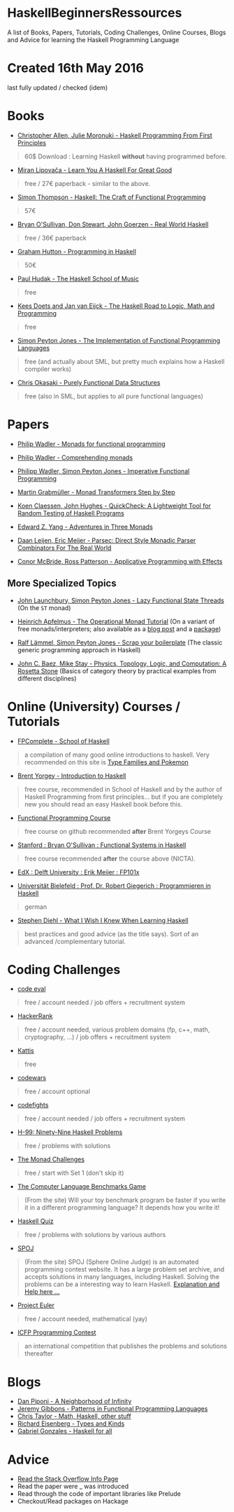 # HaskellBeginnersRessources
A list of Books, Papers, Tutorials, Coding Challenges, Online Courses, Blogs and Advice for learning the Haskell Programming Language


# Created 16th May 2016
last fully updated / checked (idem)





# Books
- [Christopher Allen, Julie Moronuki - Haskell Programming From First Principles](http://haskellbook.com/) 
> 60$ Download : Learning Haskell **without** having programmed before.

- [Miran Lipovača - Learn You A Haskell For Great Good](http://learnyouahaskell.com/) 
> free / 27€ paperback - similar to the above.

- [Simon Thompson - Haskell: The Craft of Functional Programming](http://www.haskellcraft.com/craft3e/Home.html)
> 57€

- [Bryan O'Sullivan, Don Stewart, John Goerzen - Real World Haskell](http://book.realworldhaskell.org/) 
> free / 36€ paperback

- [Graham Hutton - Programming in Haskell](http://www.cs.nott.ac.uk/~pszgmh/book.html) 
> 50€

- [Paul Hudak - The Haskell School of Music](http://haskell.cs.yale.edu/wp-content/uploads/2015/03/HSoM.pdf) 
> free

- [Kees Doets and Jan van Eijck - The Haskell Road to Logic, Math and Programming](https://fldit-www.cs.uni-dortmund.de/~peter/PS07/HR.pdf)
> free

- [Simon Peyton Jones - The Implementation of Functional Programming Languages](http://research.microsoft.com/en-us/um/people/simonpj/papers/slpj-book-1987)
> free (and actually about SML, but pretty much explains how a Haskell compiler works)

- [Chris Okasaki - Purely Functional Data Structures](http://www.cs.cmu.edu/~rwh/theses/okasaki.pdf)
> free (also in SML, but applies to all pure functional languages)

# Papers

- [Philip Wadler - Monads for functional programming](http://homepages.inf.ed.ac.uk/wadler/papers/marktoberdorf/baastad.pdf) 

- [Philip Wadler - Comprehending monads](http://www.diku.dk/hjemmesider/ansatte/henglein/papers/wadler1992.pdf) 

- [Philipp Wadler, Simon Peyton Jones - Imperative Functional Programming](http://doai.io/10.1145/158511.158524)

- [Martin Grabmüller - Monad Transformers Step by Step](http://page.mi.fu-berlin.de/scravy/realworldhaskell/materialien/monad-transformers-step-by-step.pdf)

- [Koen Claessen, John Hughes - QuickCheck: A Lightweight Tool for Random Testing of Haskell Programs](http://www.eecs.northwestern.edu/~robby/courses/395-495-2009-fall/quick.pdf) 

- [Edward Z. Yang - Adventures in Three Monads](http://code.haskell.org/~byorgey/TMR/Issue15/Issue15.pdf#page=11)

- [Daan Leijen, Eric Meijer - Parsec: Direct Style Monadic Parser Combinators
For The Real World](http://dspace.library.uu.nl/bitstream/handle/1874/2535/2001-35.pdf)

- [Conor McBride, Ross Patterson - Applicative Programming with Effects](http://www.staff.city.ac.uk/~ross/papers/Applicative.pdf)



## More Specialized Topics ##

- [John Launchbury, Simon Peyton Jones - Lazy Functional State Threads](http://doai.io/10.1145/178243.178246) (On the `ST` 
  monad)

- [Heinrich Apfelmus - The Operational Monad Tutorial](http://code.haskell.org/~byorgey/TMR/Issue15/Issue15.pdf#page=37)
  (On a variant of free monads/interpreters; also available as a [blog post](http://apfelmus.nfshost.com/articles/operational-monad.html)
  and a [package](https://s3.amazonaws.com/haddock.stackage.org/lts-6.1/operational-0.2.3.2/Control-Monad-Operational.html))

- [Ralf Lämmel, Simon Peyton Jones - Scrap your boilerplate](http://doai.io/10.1145/604174.604179) (The classic generic 
  programming approach in Haskell)

- [John C. Baez, Mike Stay - Physics, Topology, Logic, and Computation: A Rosetta Stone](http://math.ucr.edu/home/baez/rosetta.pdf) (Basics of category theory by practical examples from different disciplines)



# Online (University) Courses / Tutorials

- [FPComplete - School of Haskell](https://www.schoolofhaskell.com/) 
> a compilation of many good online introductions to haskell. Very recommended on this site is [Type Families and Pokemon](https://www.schoolofhaskell.com/school/to-infinity-and-beyond/pick-of-the-week/type-families-and-pokemon) 

- [Brent Yorgey - Introduction to Haskell](http://www.cis.upenn.edu/~cis194/lectures.html) 
> free course, recommended in School of Haskell and by the author of Haskell Programming from first principles... but if you are completely new you should read an easy Haskell book before this.

- [Functional Programming Course](https://github.com/NICTA/course) 
> free course on github recommended **after** Brent Yorgeys Course

- [Stanford : Bryan O'Sullivan : Functional Systems in Haskell](http://www.scs.stanford.edu/14sp-cs240h/) 
> free course recommended **after** the course above (NICTA).


- [EdX : Delft University : Erik Meijer : FP101x](https://courses.edx.org/courses/course-v1:DelftX+FP101x+3T2015/info)

- [Universität Bielefeld : Prof. Dr. Robert Giegerich : Programmieren in Haskell](https://www.techfak.uni-bielefeld.de/ags/pi/lehre/AuDIWS13/#haskell) 
> german

- [Stephen Diehl - What I Wish I Knew When Learning Haskell](http://dev.stephendiehl.com/hask/#basics)
>best practices and good advice (as the title says). Sort of an advanced /complementary tutorial.





# Coding Challenges

- [code eval](https://www.codeeval.com/) 
> free / account needed / job offers + recruitment system

- [HackerRank](https://www.hackerrank.com/domains) 
> free / account needed, various problem domains (fp, c++, math, cryptography, ...) / job offers + recruitment system

- [Kattis](https://open.kattis.com/problems/) 
> free

- [codewars](http://www.codewars.com/?language=haskell) 
> free / account optional

- [codefights](https://codefights.com/) 
> free / account needed / job offers + recruitment system

- [H-99: Ninety-Nine Haskell Problems](https://wiki.haskell.org/H-99:_Ninety-Nine_Haskell_Problems) 
> free / problems with solutions

- [The Monad Challenges](https://mightybyte.github.io/monad-challenges/) 
> free / start with Set 1 (don't skip it)

- [The Computer Language Benchmarks Game](http://benchmarksgame.alioth.debian.org/) 
> (From the site) Will your toy benchmark program be faster if you write it in a different programming language? It depends how you write it!

- [Haskell Quiz](https://wiki.haskell.org/Haskell_Quiz) 
> free / problems with solutions by various authors

- [SPOJ](http://www.spoj.com/) 
> (From the site) SPOJ (Sphere Online Judge) is an automated programming contest website. It has a large problem set archive, and accepts solutions in many languages, including Haskell. Solving the problems can be a interesting way to learn Haskell. [Explanation and Help here ...](https://wiki.haskell.org/SPOJ) 

- [Project Euler](https://projecteuler.net/) 
> free / account needed, mathematical (yay)

- [ICFP Programming Contest](httP://icfpcontest.org) 
> an international competition that publishes the problems and solutions thereafter







# Blogs
- [Dan Piponi - A Neighborhood of Infinity ](http://blog.sigfpe.com/) 
- [Jeremy Gibbons - Patterns in Functional Programming Languages](https://patternsinfp.wordpress.com/)
- [Chris Taylor - Math, Haskell, other stuff](http://chris-taylor.github.io/)
- [Richard Eisenberg - Types and Kinds](https://typesandkinds.wordpress.com/)
- [Gabriel Gonzales - Haskell for all](http://www.haskellforall.com/)






# Advice
- [Read the Stack Overflow Info Page](http://stackoverflow.com/tags/haskell/info) 
- Read the paper were _ was introduced
- Read through the code of important libraries like Prelude
- Checkout/Read packages on Hackage

